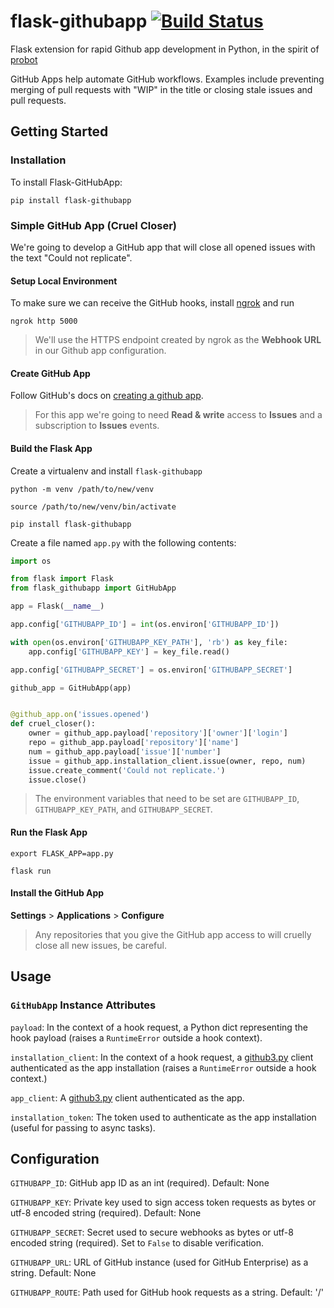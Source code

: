 # flask-githubapp [![Build Status](https://travis-ci.com/bradshjg/flask-githubapp.svg?branch=master)](https://travis-ci.com/bradshjg/flask-githubapp)
Flask extension for rapid Github app development in Python, in the spirit of [probot](https://probot.github.io/)

GitHub Apps help automate GitHub workflows. Examples include preventing merging of pull requests with "WIP" in the title or closing stale issues and pull requests.

## Getting Started
### Installation
To install Flask-GitHubApp:

`pip install flask-githubapp`

### Simple GitHub App (Cruel Closer)
We're going to develop a GitHub app that will close all opened issues with the text "Could not replicate".

#### Setup Local Environment
To make sure we can receive the GitHub hooks, install [ngrok](https://ngrok.com/) and run

`ngrok http 5000`

> We'll use the HTTPS endpoint created by ngrok as the **Webhook URL** in our Github app configuration.

#### Create GitHub App

Follow GitHub's docs on [creating a github app](https://developer.github.com/apps/building-github-apps/creating-a-github-app/).

> For this app we're going to need **Read & write** access to **Issues** and a subscription to  **Issues**
> events.

#### Build the Flask App

Create a virtualenv and install `flask-githubapp`

`python -m venv /path/to/new/venv`

`source /path/to/new/venv/bin/activate`

`pip install flask-githubapp`

Create a file named `app.py` with the following contents:

```python
import os

from flask import Flask
from flask_githubapp import GitHubApp

app = Flask(__name__)

app.config['GITHUBAPP_ID'] = int(os.environ['GITHUBAPP_ID'])

with open(os.environ['GITHUBAPP_KEY_PATH'], 'rb') as key_file:
    app.config['GITHUBAPP_KEY'] = key_file.read()

app.config['GITHUBAPP_SECRET'] = os.environ['GITHUBAPP_SECRET']

github_app = GitHubApp(app)


@github_app.on('issues.opened')
def cruel_closer():
    owner = github_app.payload['repository']['owner']['login']
    repo = github_app.payload['repository']['name']
    num = github_app.payload['issue']['number']
    issue = github_app.installation_client.issue(owner, repo, num)
    issue.create_comment('Could not replicate.')
    issue.close()
```

> The environment variables that need to be set are `GITHUBAPP_ID`, `GITHUBAPP_KEY_PATH`, and `GITHUBAPP_SECRET`.

#### Run the Flask App
`export FLASK_APP=app.py`

`flask run`

#### Install the GitHub App

**Settings** > **Applications** > **Configure**

> Any repositories that you give the GitHub app access to will cruelly close all new issues, be careful.

## Usage

### `GitHubApp` Instance Attributes

`payload`: In the context of a hook request, a Python dict representing the hook payload (raises a `RuntimeError`
outside a hook context).

`installation_client`: In the context of a hook request, a [github3.py](https://github3py.readthedocs.io/en/master/)
client authenticated as the app installation (raises a `RuntimeError` outside a hook context.)

`app_client`: A [github3.py](https://github3py.readthedocs.io/en/master/) client authenticated as the app.

`installation_token`: The token used to authenticate as the app installation (useful for passing to async tasks).

## Configuration

`GITHUBAPP_ID`: GitHub app ID as an int (required). Default: None

`GITHUBAPP_KEY`: Private key used to sign access token requests as bytes or utf-8 encoded string (required). Default: None

`GITHUBAPP_SECRET`: Secret used to secure webhooks as bytes or utf-8 encoded string (required). Set to `False` to disable
verification.

`GITHUBAPP_URL`: URL of GitHub instance (used for GitHub Enterprise) as a string. Default: None

`GITHUBAPP_ROUTE`: Path used for GitHub hook requests as a string. Default: '/'

